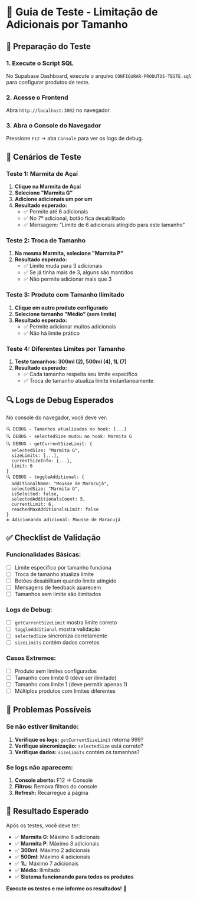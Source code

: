 # 🧪 Guia de Teste - Limitação de Adicionais por Tamanho

## 🚀 **Preparação do Teste**

### **1. Execute o Script SQL**
No Supabase Dashboard, execute o arquivo `CONFIGURAR-PRODUTOS-TESTE.sql` para configurar produtos de teste.

### **2. Acesse o Frontend**
Abra `http://localhost:3002` no navegador.

### **3. Abra o Console do Navegador**
Pressione `F12` → aba `Console` para ver os logs de debug.

## 🎯 **Cenários de Teste**

### **Teste 1: Marmita de Açaí**
1. **Clique na Marmita de Açaí**
2. **Selecione "Marmita G"**
3. **Adicione adicionais um por um**
4. **Resultado esperado:**
   - ✅ Permite até 6 adicionais
   - ✅ No 7º adicional, botão fica desabilitado
   - ✅ Mensagem: "Limite de 6 adicionais atingido para este tamanho"

### **Teste 2: Troca de Tamanho**
1. **Na mesma Marmita, selecione "Marmita P"**
2. **Resultado esperado:**
   - ✅ Limite muda para 3 adicionais
   - ✅ Se já tinha mais de 3, alguns são mantidos
   - ✅ Não permite adicionar mais que 3

### **Teste 3: Produto com Tamanho Ilimitado**
1. **Clique em outro produto configurado**
2. **Selecione tamanho "Médio" (sem limite)**
3. **Resultado esperado:**
   - ✅ Permite adicionar muitos adicionais
   - ✅ Não há limite prático

### **Teste 4: Diferentes Limites por Tamanho**
1. **Teste tamanhos: 300ml (2), 500ml (4), 1L (7)**
2. **Resultado esperado:**
   - ✅ Cada tamanho respeita seu limite específico
   - ✅ Troca de tamanho atualiza limite instantaneamente

## 🔍 **Logs de Debug Esperados**

No console do navegador, você deve ver:

```
🔍 DEBUG - Tamanhos atualizados no hook: [...]
🔍 DEBUG - selectedSize mudou no hook: Marmita G
🔍 DEBUG - getCurrentSizeLimit: {
  selectedSize: "Marmita G",
  sizeLimits: [...],
  currentSizeInfo: {...},
  limit: 6
}
🔍 DEBUG - toggleAdditional: {
  additionalName: "Mousse de Maracujá",
  selectedSize: "Marmita G",
  isSelected: false,
  selectedAdditionalsCount: 5,
  currentLimit: 6,
  reachedMaxAdditionalsLimit: false
}
➕ Adicionando adicional: Mousse de Maracujá
```

## ✅ **Checklist de Validação**

### **Funcionalidades Básicas:**
- [ ] Limite específico por tamanho funciona
- [ ] Troca de tamanho atualiza limite
- [ ] Botões desabilitam quando limite atingido
- [ ] Mensagens de feedback aparecem
- [ ] Tamanhos sem limite são ilimitados

### **Logs de Debug:**
- [ ] `getCurrentSizeLimit` mostra limite correto
- [ ] `toggleAdditional` mostra validação
- [ ] `selectedSize` sincroniza corretamente
- [ ] `sizeLimits` contém dados corretos

### **Casos Extremos:**
- [ ] Produto sem limites configurados
- [ ] Tamanho com limite 0 (deve ser ilimitado)
- [ ] Tamanho com limite 1 (deve permitir apenas 1)
- [ ] Múltiplos produtos com limites diferentes

## 🚨 **Problemas Possíveis**

### **Se não estiver limitando:**
1. **Verifique os logs:** `getCurrentSizeLimit` retorna 999?
2. **Verifique sincronização:** `selectedSize` está correto?
3. **Verifique dados:** `sizeLimits` contém os tamanhos?

### **Se logs não aparecem:**
1. **Console aberto:** F12 → Console
2. **Filtros:** Remova filtros do console
3. **Refresh:** Recarregue a página

## 🎉 **Resultado Esperado**

Após os testes, você deve ter:
- ✅ **Marmita G**: Máximo 6 adicionais
- ✅ **Marmita P**: Máximo 3 adicionais
- ✅ **300ml**: Máximo 2 adicionais
- ✅ **500ml**: Máximo 4 adicionais
- ✅ **1L**: Máximo 7 adicionais
- ✅ **Médio**: Ilimitado
- ✅ **Sistema funcionando para todos os produtos**

**Execute os testes e me informe os resultados!** 🚀 